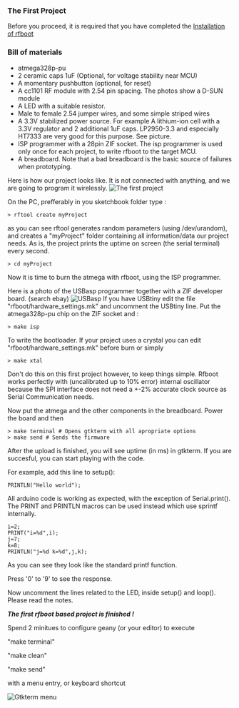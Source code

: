 ### The First Project

Before you proceed, it is required that you have completed the
[Installation of rfboot](Installation.md)

### Bill of materials
- atmega328p-pu
- 2 ceramic caps 1uF (Optional, for voltage stability near MCU)
- A momentary pushbutton (optional, for reset)
- A cc1101 RF module with 2.54 pin spacing. The photos show a D-SUN module
- A LED with a suitable resistor.
- Male to female 2.54 jumper wires, and some simple striped wires
- A 3.3V stabilized power source. For example A lithium-ion cell with a 3.3V regulator and
2 additional 1uF caps. LP2950-3.3 and especially HT7333 are very good for this purpose. See picture.
- ISP programmer with a 28pin ZIF socket. The isp programmer is used only once
for each project, to write rfboot to the target MCU.
- A breadboard. Note that a bad breadboard is the basic source of failures when prototyping.

Here is how our project looks like. It is not connected with anything, and we are going to program it wirelessly.
![The first project](https://github.com/pkarsy/rfboot/blob/master/help/files/FirstRfbootProject.jpg)

On the PC, prefferably in you sketchbook folder type :
```
> rftool create myProject
```
as you can see rftool generates random parameters (using /dev/urandom), and creates
a "myProject" folder containing all information/data our project needs. As is, the project prints the uptime on screen (the serial terminal) every second.

```
> cd myProject
```
Now it is time to burn the atmega with rfboot, using the ISP programmer.

Here is a photo of the USBasp programmer together with a ZIF developer board. (search ebay)
![USBasp](https://github.com/pkarsy/rfboot/blob/master/help/files/usbasp.jpg)
If you have USBtiny edit the file "rfboot/hardware_settings.mk" and uncomment
the USBtiny line. Put the atmega328p-pu chip on the ZIF socket and :

```
> make isp
```
To write the bootloader.
If your project uses a crystal you can edit "rfboot/hardware_settings.mk" before burn
or simply
```
> make xtal
```
Don't do this on this first project however, to keep things simple. 
Rfboot works perfectly with (uncalibrated up to 10% error) internal oscillator because the SPI
interface does not need a +-2% accurate clock source as Serial Communication needs.

Now put the atmega and the other components in the breadboard.
Power the board and then
```
> make terminal # Opens gtkterm with all apropriate options
> make send # Sends the firmware
```
After the upload is finished, you will see uptime (in ms) in gtkterm.
If you are succesful, you can start playing with the code.

For example, add this line to setup():
```
PRINTLN("Hello world");
```
All arduino code is working as expected, with the exception of Serial.print(). The
PRINT and PRINTLN macros can be used instead which use sprintf internally.
```
i=2;
PRINT("i=%d",i);
j=7;
k=8;
PRINTLN("j=%d k=%d",j,k);
```
As you can see they look like the standard printf function.

Press '0' to '9' to see the response.

Now uncomment the lines related to the LED, inside setup()
and loop(). Please read the notes.

***The first rfboot based project is finished !***

Spend 2 minitues to configure geany (or your editor) to execute

"make terminal"

"make clean"

"make send"

with a menu entry, or keyboard shortcut

![Gtkterm menu](https://github.com/pkarsy/rfboot/blob/master/help/files/MenuEntry.png)
